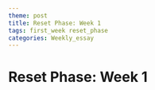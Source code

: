 ```yaml
---
theme: post
title: Reset Phase: Week 1
tags: first_week reset_phase
categories: Weekly_essay
---
```


# Reset Phase: Week 1
